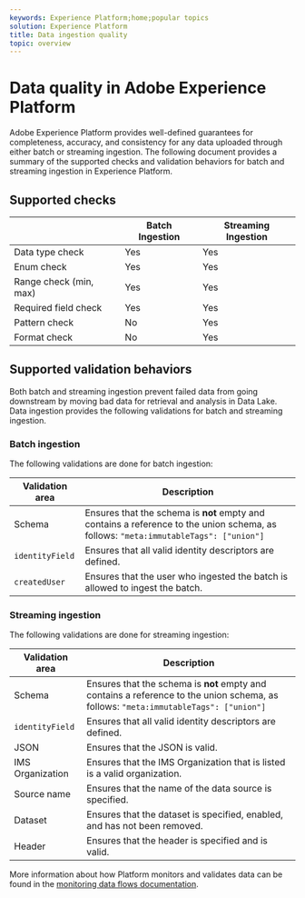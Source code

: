 ```yaml
---
keywords: Experience Platform;home;popular topics
solution: Experience Platform
title: Data ingestion quality
topic: overview
---
```


# Data quality in Adobe Experience Platform

Adobe Experience Platform provides well-defined guarantees for completeness, accuracy, and consistency for any data uploaded through either batch or streaming ingestion. The following document provides a summary of the supported checks and validation behaviors for batch and streaming ingestion in Experience Platform.

## Supported checks

| &nbsp; | Batch Ingestion | Streaming Ingestion |
| ------ | --------------- | ------------------- |
| Data type check | Yes | Yes |
| Enum check | Yes | Yes |
| Range check (min, max) | Yes | Yes |
| Required field check | Yes | Yes |
| Pattern check | No | Yes |
| Format check | No | Yes |

## Supported validation behaviors

Both batch and streaming ingestion prevent failed data from going downstream by moving bad data for retrieval and analysis in Data Lake. Data ingestion provides the following validations for batch and streaming ingestion.

### Batch ingestion

The following validations are done for batch ingestion:

| Validation area | Description |
| --------------- | ----------- |
| Schema | Ensures that the schema is **not** empty and contains a reference to the union schema, as follows: `"meta:immutableTags": ["union"]` |
| `identityField` | Ensures that all valid identity descriptors are defined. |
| `createdUser` | Ensures that the user who ingested the batch is allowed to ingest the batch. |

### Streaming ingestion

The following validations are done for streaming ingestion:

| Validation area | Description |
| --------------- | ----------- |
| Schema | Ensures that the schema is **not** empty and contains a reference to the union schema, as follows: `"meta:immutableTags": ["union"]` 
`identityField` | Ensures that all valid identity descriptors are defined. |
| JSON | Ensures that the JSON is valid. |
| IMS Organization | Ensures that the IMS Organization that is listed is a valid organization. |
| Source name | Ensures that the name of the data source is specified. |
| Dataset | Ensures that the dataset is specified, enabled, and has not been removed. |
| Header | Ensures that the header is specified and is valid. |

More information about how Platform monitors and validates data can be found in the [monitoring data flows documentation](./monitor-data-flows.md).
